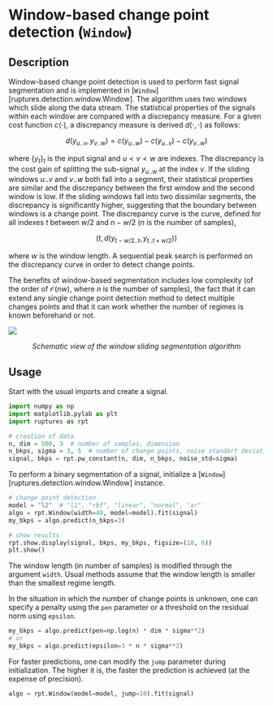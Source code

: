 # Window-based change point detection (`Window`)

## Description

Window-based change point detection is used to perform fast signal segmentation and is implemented in [`Window`][ruptures.detection.window.Window].
The algorithm uses two windows which slide along the data stream.
The statistical properties of the signals within each window are compared with a discrepancy measure.
For a given cost function $c(\cdot)$, a discrepancy measure is derived $d(\cdot,\cdot)$ as follows:

$$
d(y_{u..v}, y_{v..w}) = c(y_{u..w}) - c(y_{u..v}) - c(y_{v..w})
$$

where $\{y_t\}_t$ is the input signal and $u < v < w$ are indexes.
The discrepancy is the cost gain of splitting the sub-signal $y_{u..w}$ at the index $v$.
If the sliding windows $u..v$ and $v..w$ both fall into a segment, their statistical properties are similar and the discrepancy between the first window and the second window is low.
If the sliding windows fall into two dissimilar segments, the discrepancy is significantly higher, suggesting that the boundary between windows is a change point.
The discrepancy curve is the curve, defined for all indexes $t$ between $w/2$ and $n-w/2$ ($n$ is the number of samples),

$$
\big(t, d(y_{t-w/2..t}, y_{t..t+w/2})\big)
$$

where $w$ is the window length.
A sequential peak search is performed on the discrepancy curve in order to detect change points.

The benefits of window-based segmentation includes low complexity (of the order of $\mathcal{O}(n w)$, where $n$ is the number of samples), the fact that it can extend any single change point detection method to detect multiple changes points and that it can work whether the number of regimes is known beforehand or not.

![](../../images/schema_fenetre.png)
<center><i>Schematic view of the window sliding segmentation algorithm</i></center>

## Usage

Start with the usual imports and create a signal.

```python
import numpy as np
import matplotlib.pylab as plt
import ruptures as rpt

# creation of data
n, dim = 500, 3  # number of samples, dimension
n_bkps, sigma = 3, 5  # number of change points, noise standart deviation
signal, bkps = rpt.pw_constant(n, dim, n_bkps, noise_std=sigma)
```

To perform a binary segmentation of a signal, initialize a [`Window`][ruptures.detection.window.Window]
instance.

```python
# change point detection
model = "l2"  # "l1", "rbf", "linear", "normal", "ar"
algo = rpt.Window(width=40, model=model).fit(signal)
my_bkps = algo.predict(n_bkps=3)

# show results
rpt.show.display(signal, bkps, my_bkps, figsize=(10, 6))
plt.show()
```

The window length (in number of samples) is modified through the argument `width`.
Usual methods assume that the window length is smaller than the smallest regime length.

In the situation in which the number of change points is unknown, one can specify a penalty using
the `pen` parameter or a threshold on the residual norm using `epsilon`.

```python
my_bkps = algo.predict(pen=np.log(n) * dim * sigma**2)
# or
my_bkps = algo.predict(epsilon=3 * n * sigma**2)
```

For faster predictions, one can modify the `jump` parameter during initialization.
The higher it is, the faster the prediction is achieved (at the expense of precision).

```python
algo = rpt.Window(model=model, jump=10).fit(signal)
```